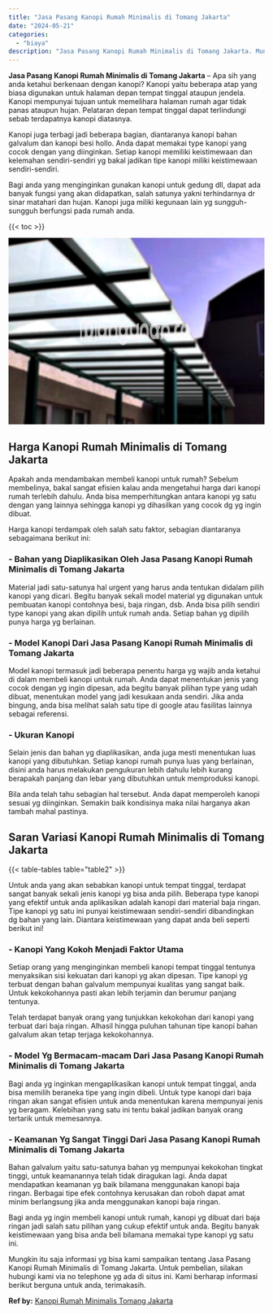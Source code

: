 ```yaml
---
title: "Jasa Pasang Kanopi Rumah Minimalis di Tomang Jakarta"
date: "2024-05-21"
categories: 
  - "biaya"
description: "Jasa Pasang Kanopi Rumah Minimalis di Tomang Jakarta. Mungkin itu saja informasi yg bisa kami sampaikan tentang Jasa Pasang Kanopi Rumah Minimalis di Tomang..."
---
```


**Jasa Pasang Kanopi Rumah Minimalis di Tomang Jakarta** – Apa sih yang anda ketahui berkenaan dengan kanopi? Kanopi yaitu beberapa atap yang biasa digunakan untuk halaman depan tempat tinggal ataupun jendela. Kanopi mempunyai tujuan untuk memelihara halaman rumah agar tidak panas ataupun hujan. Pelataran depan tempat tinggal dapat terlindungi sebab terdapatnya kanopi diatasnya.

Kanopi juga terbagi jadi beberapa bagian, diantaranya kanopi bahan galvalum dan kanopi besi hollo. Anda dapat memakai type kanopi yang cocok dengan yang diinginkan. Setiap kanopi memiliki keistimewaan dan kelemahan sendiri-sendiri yg bakal jadikan tipe kanopi miliki keistimewaan sendiri-sendiri.

Bagi anda yang menginginkan gunakan kanopi untuk gedung dll, dapat ada banyak fungsi yang akan didapatkan, salah satunya yakni terhindarnya dr sinar matahari dan hujan. Kanopi juga miliki kegunaan lain yg sungguh-sungguh berfungsi pada rumah anda.

{{< toc >}}

![Jasa Pasang Kanopi Rumah Minimalis di Tomang Jakarta](/images/harga-kanopi-minimalis-07.png)

## Harga Kanopi Rumah Minimalis di Tomang Jakarta

Apakah anda mendambakan membeli kanopi untuk rumah? Sebelum membelinya, bakal sangat efisien kalau anda mengetahui harga dari kanopi rumah terlebih dahulu. Anda bisa memperhitungkan antara kanopi yg satu dengan yang lainnya sehingga kanopi yg dihasilkan yang cocok dg yg ingin dibuat.

Harga kanopi terdampak oleh salah satu faktor, sebagian diantaranya sebagaimana berikut ini:

### \- Bahan yang Diaplikasikan Oleh Jasa Pasang Kanopi Rumah Minimalis di Tomang Jakarta

Material jadi satu-satunya hal urgent yang harus anda tentukan didalam pilih kanopi yang dicari. Begitu banyak sekali model material yg digunakan untuk pembuatan kanopi contohnya besi, baja ringan, dsb. Anda bisa pilih sendiri type kanopi yang akan dipilih untuk rumah anda. Setiap bahan yg dipilih punya harga yg berlainan.

### \- Model Kanopi Dari Jasa Pasang Kanopi Rumah Minimalis di Tomang Jakarta

Model kanopi termasuk jadi beberapa penentu harga yg wajib anda ketahui di dalam membeli kanopi untuk rumah. Anda dapat menentukan jenis yang cocok dengan yg ingin dipesan, ada begitu banyak pilihan type yang udah dibuat, menentukan model yang jadi kesukaan anda sendiri. Jika anda bingung, anda bisa melihat salah satu tipe di google atau fasilitas lainnya sebagai referensi.

### \- Ukuran Kanopi

Selain jenis dan bahan yg diaplikasikan, anda juga mesti menentukan luas kanopi yang dibutuhkan. Setiap kanopi rumah punya luas yang berlainan, disini anda harus melakukan pengukuran lebih dahulu lebih kurang berapakah panjang dan lebar yang dibutuhkan untuk memproduksi kanopi.

Bila anda telah tahu sebagian hal tersebut. Anda dapat memperoleh kanopi sesuai yg diinginkan. Semakin baik kondisinya maka nilai harganya akan tambah mahal pastinya.

## Saran Variasi Kanopi Rumah Minimalis di Tomang Jakarta

{{< table-tables table="table2" >}}

Untuk anda yang akan sebabkan kanopi untuk tempat tinggal, terdapat sangat banyak sekali jenis kanopi yg bisa anda pilih. Beberapa type kanopi yang efektif untuk anda aplikasikan adalah kanopi dari material baja ringan. Tipe kanopi yg satu ini punyai keistimewaan sendiri-sendiri dibandingkan dg bahan yang lain. Diantara keistimewaan yang dapat anda beli seperti berikut ini!

### \- Kanopi Yang Kokoh Menjadi Faktor Utama

Setiap orang yang menginginkan membeli kanopi tempat tinggal tentunya menyaksikan sisi kekuatan dari kanopi yg akan dipesan. Tipe kanopi yg terbuat dengan bahan galvalum mempunyai kualitas yang sangat baik. Untuk kekokohannya pasti akan lebih terjamin dan berumur panjang tentunya.

Telah terdapat banyak orang yang tunjukkan kekokohan dari kanopi yang terbuat dari baja ringan. Alhasil hingga puluhan tahunan tipe kanopi bahan galvalum akan tetap terjaga kekokohannya.

### \- Model Yg Bermacam-macam Dari Jasa Pasang Kanopi Rumah Minimalis di Tomang Jakarta

Bagi anda yg inginkan mengaplikasikan kanopi untuk tempat tinggal, anda bisa memilih beraneka tipe yang ingin dibeli. Untuk type kanopi dari baja ringan akan sangat efisien untuk anda menentukan karena mempunyai jenis yg beragam. Kelebihan yang satu ini tentu bakal jadikan banyak orang tertarik untuk memesannya.

### \- Keamanan Yg Sangat Tinggi Dari Jasa Pasang Kanopi Rumah Minimalis di Tomang Jakarta

Bahan galvalum yaitu satu-satunya bahan yg mempunyai kekokohan tingkat tinggi, untuk keamanannya telah tidak diragukan lagi. Anda dapat mendapatkan keamanan yg baik bilamana menggunakan kanopi baja ringan. Berbagai tipe efek contohnya kerusakan dan roboh dapat amat minim berlangsung jika anda menggunakan kanopi baja ringan.

Bagi anda yg ingin membeli kanopi untuk rumah, kanopi yg dibuat dari baja ringan jadi salah satu pilihan yang cukup efektif untuk anda. Begitu banyak keistimewaan yang bisa anda beli bilamana memakai type kanopi yg satu ini.

Mungkin itu saja informasi yg bisa kami sampaikan tentang Jasa Pasang Kanopi Rumah Minimalis di Tomang Jakarta. Untuk pembelian, silakan hubungi kami via no telephone yg ada di situs ini. Kami berharap informasi berikut berguna untuk anda, terimakasih.

**Ref by:**  [Kanopi Rumah Minimalis Tomang Jakarta](https://id.wikipedia.org/wiki/Kanopi)
